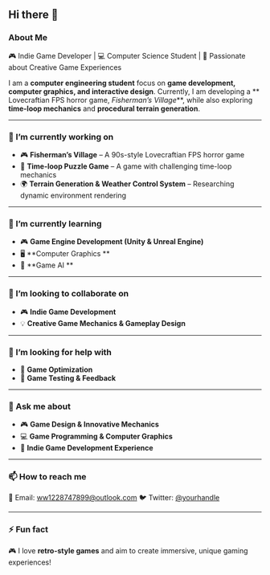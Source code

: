 ## Hi there 👋  

### About Me  
🎮 Indie Game Developer | 💻 Computer Science Student | 🎨 Passionate about Creative Game Experiences  

I am a **computer engineering student** focus on **game development, computer graphics, and interactive design**. Currently, I am developing a ** Lovecraftian FPS horror game, *Fisherman’s Village***, while also exploring **time-loop mechanics** and **procedural terrain generation**.

---

### 🔭 I’m currently working on  
- 🎮 **Fisherman’s Village** – A 90s-style Lovecraftian FPS horror game  
- 🔁 **Time-loop Puzzle Game** – A game with challenging time-loop mechanics  
- 🌍 **Terrain Generation & Weather Control System** – Researching dynamic environment rendering  

---

### 🌱 I’m currently learning  
- 🎮 **Game Engine Development (Unity & Unreal Engine)**  
- 🖥 **Computer Graphics **  
- 🤖 **Game AI **  

---

### 👯 I’m looking to collaborate on  
- 🎮 **Indie Game Development**  
- 💡 **Creative Game Mechanics & Gameplay Design**  
  

---

### 🤔 I’m looking for help with  
- 🌟 **Game Optimization** 
- 📢 **Game Testing & Feedback** 

---

### 💬 Ask me about  
- 🎮 **Game Design & Innovative Mechanics**  
- 💻 **Game Programming & Computer Graphics**  
- 🎨 **Indie Game Development Experience**  

---

### 📫 How to reach me  
📧 Email: ww1228747899@outlook.com 
🐦 Twitter: [@yourhandle](https://x.com/ReCloudL)  
 

---

### ⚡ Fun fact  
🎮 I love **retro-style games** and aim to create immersive, unique gaming experiences!  

